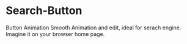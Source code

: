 # Search-Button
Button Animation
Smooth Animation and edit,
ideal for serach engine.
Imagine it on your browser home page.
